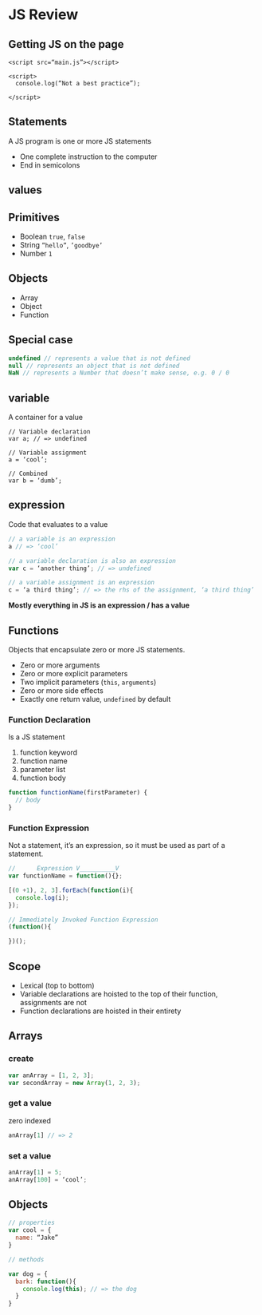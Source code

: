 # JS Review
## Getting JS on the page
```
<script src=“main.js”></script>
```

```
<script>
  console.log(“Not a best practice”);

</script>
```

## Statements
A JS program is one or more JS statements
 
- One complete instruction to the computer
- End in semicolons

## values
## Primitives
- Boolean `true`, `false`
- String `”hello”`, `’goodbye’`
- Number `1`
## Objects
- Array
- Object
- Function
## Special case
```js
undefined // represents a value that is not defined
null // represents an object that is not defined
NaN // represents a Number that doesn’t make sense, e.g. 0 / 0
```
## variable
A container for a value

```
// Variable declaration
var a; // => undefined

// Variable assignment
a = ‘cool’;

// Combined
var b = ‘dumb’;
```

## expression
Code that evaluates to a value

```js
// a variable is an expression
a // => ‘cool’

// a variable declaration is also an expression
var c = ‘another thing’; // => undefined

// a variable assignment is an expression
c = ‘a third thing’; // => the rhs of the assignment, ‘a third thing’
```

**Mostly everything in JS is an expression / has a value**


## Functions
Objects that encapsulate zero or more JS statements.
- Zero or more arguments
- Zero or more explicit parameters
- Two implicit parameters (`this`, `arguments`)
- Zero or more side effects
- Exactly one return value, `undefined` by default

### Function Declaration
Is a JS statement

1. function keyword
2. function name
3. parameter list
4. function body

```js
function functionName(firstParameter) {
  // body
}
```
### Function Expression
Not a statement, it’s an expression, so it must be used as part of a statement.

```js
//      Expression V__________V
var functionName = function(){};

[(0 +1), 2, 3].forEach(function(i){
  console.log(i);
});

// Immediately Invoked Function Expression
(function(){

})();
```

## Scope
- Lexical (top to bottom)
- Variable declarations are hoisted to the top of their function, assignments are not
- Function declarations are hoisted in their entirety

## Arrays
### create
```js
var anArray = [1, 2, 3];
var secondArray = new Array(1, 2, 3);
```

### get a value
zero indexed
```js
anArray[1] // => 2
```

### set a value
```js
anArray[1] = 5;
anArray[100] = ‘cool’;
```

## Objects
```js
// properties
var cool = {
  name: “Jake”
}

// methods

var dog = {
  bark: function(){
    console.log(this); // => the dog
  }
}